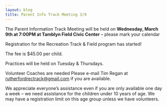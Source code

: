 ```yaml
---
layout: blog
title: Parent Info Track Meeting 3/9
---
```


The Parent Information Track Meeting will be held on 
**Wednesday, March 9th at 7:00PM at Tamblyn Field Civic Center** – please mark your calendar

Registration for the Recreation Track & Field program has started!
 
The fee is $45.00 per child.
 
Practices will be held on Tuesday & Thursdays.
 
Volunteer Coaches are needed
Please e-mail Tim Regan at rutherfordrectrack@gmail.com if you are available.
 
We appreciate everyone’s assistance even if you are only available one day a week – we need assistance for the children under 10 years of age. We may have a registration limit on this age group unless we have volunteers.
